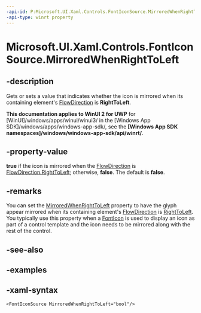 ```yaml
---
-api-id: P:Microsoft.UI.Xaml.Controls.FontIconSource.MirroredWhenRightToLeft
-api-type: winrt property
---
```

<!-- Property syntax.
public bool MirroredWhenRightToLeft { get;  set; }
-->

# Microsoft.UI.Xaml.Controls.FontIconSource.MirroredWhenRightToLeft



## -description

Gets or sets a value that indicates whether the icon is mirrored when its containing element's [FlowDirection](/uwp/api/windows.ui.xaml.frameworkelement.flowdirection) is **RightToLeft**.



**This documentation applies to WinUI 2 for UWP** for [WinUI]/windows/apps/winui/winui3/ in the [Windows App SDK]/windows/apps/windows-app-sdk/, see the **[Windows App SDK namespaces]/windows/windows-app-sdk/api/winrt/**.

## -property-value

**true** if the icon is mirrored when the [FlowDirection](/uwp/api/windows.ui.xaml.frameworkelement.flowdirection) is [FlowDirection.RightToLeft](/uwp/api/windows.ui.xaml.flowdirection); otherwise, **false**. The default is **false**.



## -remarks

You can set the [MirroredWhenRightToLeft](/uwp/api/windows.ui.xaml.controls.fonticon.mirroredwhenrighttoleft) property to have the glyph appear mirrored when its containing element's [FlowDirection](/uwp/api/windows.ui.xaml.frameworkelement.flowdirection) is [RightToLeft](/uwp/api/windows.ui.xaml.flowdirection). You typically use this property when a [FontIcon](/uwp/api/windows.ui.xaml.controls.fonticon) is used to display an icon as part of a control template and the icon needs to be mirrored along with the rest of the control.



## -see-also



## -examples



## -xaml-syntax

```xaml
<FontIconSource MirroredWhenRightToLeft="bool"/>
```



